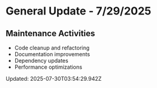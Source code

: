 # General Update - 7/29/2025

## Maintenance Activities

- Code cleanup and refactoring
- Documentation improvements
- Dependency updates
- Performance optimizations

Updated: 2025-07-30T03:54:29.942Z
